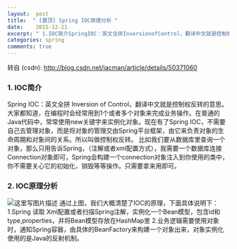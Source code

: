 ```yaml
---
layout:  post
title:  " [置顶] Spring IOC原理分析 "
date:    2015-12-21
excerpt: " 1.IOC简介SpringIOC：英文全拼InversionofControl，翻译中文就是控制权反转的意思。大家都知道，在编程时会经常用到1个或者多个对象来完成业务操作。在普通的Java代码中，常常使用new关键字来实例化对象。现在有了SpringIOC，不需要自己去管理对象，而是将对象的管理交由Spring平台框架，由它来负责... "
categories: spring 
comments: true
---
```

转自 (csdn): http://blog.csdn.net/jacman/article/details/50371060
<div class="markdown_views">
 <h3 id="1-ioc简介">1. IOC简介</h3> 
 <p>Spring IOC：英文全拼 Inversion of Control，翻译中文就是控制权反转的意思。大家都知道，在编程时会经常用到1个或者多个对象来完成业务操作。在普通的Java代码中，常常使用new关键字来实例化对象。现在有了Spring IOC，不需要自己去管理对象，而是将对象的管理交由Spring平台框架，由它来负责对象的生命周期和对象间的关系。所以叫做控制权反转。  比如我们要从数据库里查询一个对象，那么只用告诉Spring，（注解或者xml配置方式），我需要一个数据库连接Connection对象即可，Spring会构建一个connection对象注入到你使用的类中，你不需要关心它的初始化，销毁等等操作。只需要拿来用即可。</p> 
 <h3 id="2-ioc原理分析">2. IOC原理分析</h3> 
 <p><img src="http://img.blog.csdn.net/20151221115603682" alt="这里写图片描述" title="">  通过上图，我们大概清楚了IOC的原理，下面具体说明下：  1.Spring 读取 Xml配置或者扫描Spring注解，实例化一个Bean模型，包含id和type,properties，并将Bean模型存放在HashMap里  2.业务逻辑需要使用对象时，通知Spring容器，由具体的BeanFactory来构建一个对象出来，对象实例化使用的是Java的反射机制。</p>
</div>